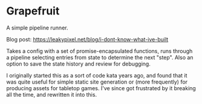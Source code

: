 # Grapefruit
A simple pipeline runner.

Blog post: https://leakypixel.net/blog/i-dont-know-what-ive-built

Takes a config with a set of promise-encapsulated functions, runs through a
pipeline selecting entries from state to determine the next "step". Also an option
to save the state history and review for debugging. 

I originally started this as a sort of code kata years ago, and found that it
was quite useful for simple static site generation or (more frequently) for
producing assets for tabletop games. I've since got frustrated by it breaking
all the time, and rewritten it into this.


